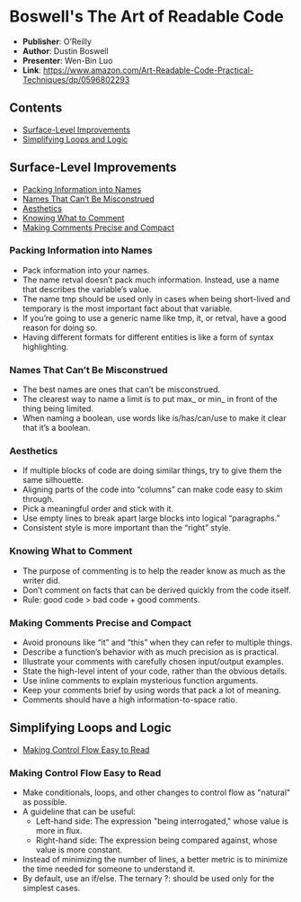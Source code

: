# Boswell's The Art of Readable Code

- **Publisher**: O’Reilly
- **Author**: Dustin Boswell
- **Presenter**: Wen-Bin Luo
- **Link**: https://www.amazon.com/Art-Readable-Code-Practical-Techniques/dp/0596802293

## Contents

- [Surface-Level Improvements](#surface-level-improvements)
- [Simplifying Loops and Logic](#simplifying-loops-and-logic)

## Surface-Level Improvements

- [Packing Information into Names](#packing-information-into-names)
- [Names That Can’t Be Misconstrued](#names-that-cant-be-misconstrued)
- [Aesthetics](#aesthetics)
- [Knowing What to Comment](#knowing-what-to-comment)
- [Making Comments Precise and Compact](#making-comments-precise-and-compact)

### Packing Information into Names

- Pack information into your names.
- The name retval doesn’t pack much information. Instead, use a name that describes the variable’s value.
- The name tmp should be used only in cases when being short-lived and temporary is the most important fact about that variable.
- If you’re going to use a generic name like tmp, it, or retval, have a good reason for doing so.
- Having different formats for different entities is like a form of syntax highlighting.

### Names That Can’t Be Misconstrued

- The best names are ones that can’t be misconstrued.
- The clearest way to name a limit is to put max_ or min_ in front of the thing being limited.
- When naming a boolean, use words like is/has/can/use to make it clear that it’s a boolean.

### Aesthetics

- If multiple blocks of code are doing similar things, try to give them the same silhouette.
- Aligning parts of the code into “columns” can make code easy to skim through.
- Pick a meaningful order and stick with it.
- Use empty lines to break apart large blocks into logical “paragraphs.”
- Consistent style is more important than the “right” style.

### Knowing What to Comment

- The purpose of commenting is to help the reader know as much as the writer did.
- Don’t comment on facts that can be derived quickly from the code itself.
- Rule: good code > bad code + good comments.

### Making Comments Precise and Compact

- Avoid pronouns like “it” and “this” when they can refer to multiple things.
- Describe a function’s behavior with as much precision as is practical.
- Illustrate your comments with carefully chosen input/output examples.
- State the high-level intent of your code, rather than the obvious details.
- Use inline comments to explain mysterious function arguments.
- Keep your comments brief by using words that pack a lot of meaning.
- Comments should have a high information-to-space ratio.

## Simplifying Loops and Logic

- [Making Control Flow Easy to Read](#making-control-flow-easy-to-Read)

### Making Control Flow Easy to Read

- Make conditionals, loops, and other changes to control flow as "natural" as possible.
- A guideline that can be useful:
    - Left-hand side: The expression "being interrogated," whose value is more in flux. 
    - Right-hand side: The expression being compared against, whose value is more constant.
- Instead of minimizing the number of lines, a better metric is to minimize the time needed for someone to understand it.
- By default, use an if/else. The ternary ?: should be used only for the simplest cases.
